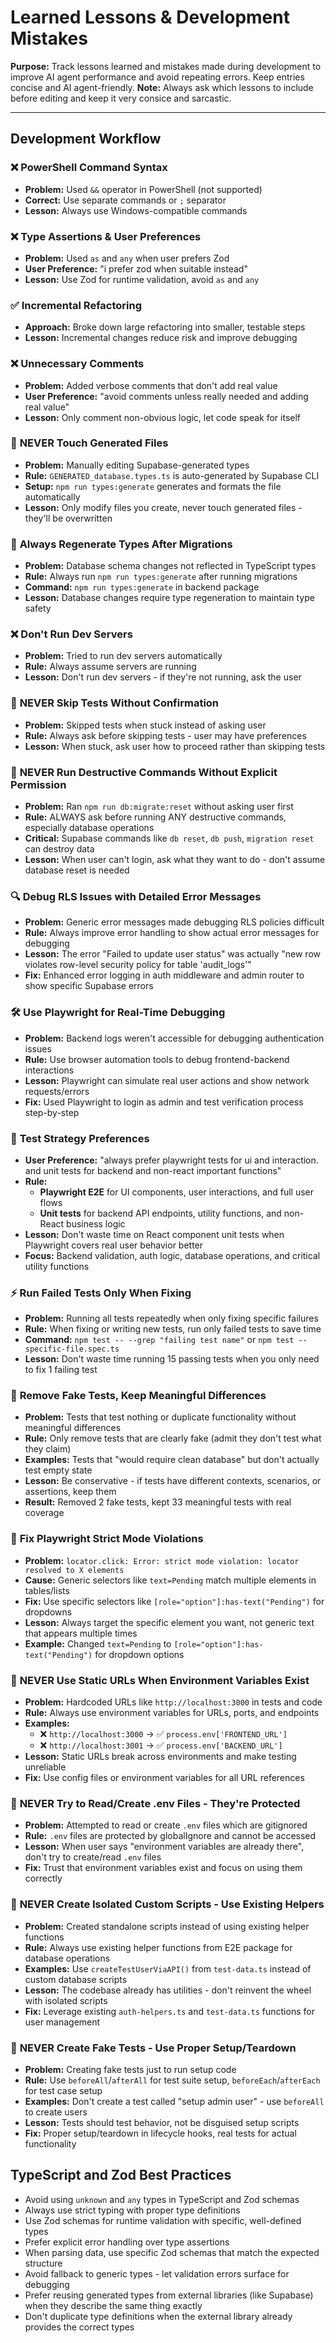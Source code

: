 # Learned Lessons & Development Mistakes

**Purpose:** Track lessons learned and mistakes made during development to improve AI agent performance and avoid repeating errors. Keep entries concise and AI agent-friendly.
**Note:** Always ask which lessons to include before editing and keep it very consice and sarcastic.

---

## Development Workflow

### ❌ **PowerShell Command Syntax**

- **Problem:** Used `&&` operator in PowerShell (not supported)
- **Correct:** Use separate commands or `;` separator
- **Lesson:** Always use Windows-compatible commands

### ❌ **Type Assertions & User Preferences**

- **Problem:** Used `as` and `any` when user prefers Zod
- **User Preference:** "i prefer zod when suitable instead"
- **Lesson:** Use Zod for runtime validation, avoid `as` and `any`

### ✅ **Incremental Refactoring**

- **Approach:** Broke down large refactoring into smaller, testable steps
- **Lesson:** Incremental changes reduce risk and improve debugging

### ❌ **Unnecessary Comments**

- **Problem:** Added verbose comments that don't add real value
- **User Preference:** "avoid comments unless really needed and adding real value"
- **Lesson:** Only comment non-obvious logic, let code speak for itself

### 🚨 **NEVER Touch Generated Files**

- **Problem:** Manually editing Supabase-generated types
- **Rule:** `GENERATED_database.types.ts` is auto-generated by Supabase CLI
- **Setup:** `npm run types:generate` generates and formats the file automatically
- **Lesson:** Only modify files you create, never touch generated files - they'll be overwritten

### 🔄 **Always Regenerate Types After Migrations**

- **Problem:** Database schema changes not reflected in TypeScript types
- **Rule:** Always run `npm run types:generate` after running migrations
- **Command:** `npm run types:generate` in backend package
- **Lesson:** Database changes require type regeneration to maintain type safety

### ❌ **Don't Run Dev Servers**

- **Problem:** Tried to run dev servers automatically
- **Rule:** Always assume servers are running
- **Lesson:** Don't run dev servers - if they're not running, ask the user

### 🚨 **NEVER Skip Tests Without Confirmation**

- **Problem:** Skipped tests when stuck instead of asking user
- **Rule:** Always ask before skipping tests - user may have preferences
- **Lesson:** When stuck, ask user how to proceed rather than skipping tests

### 🚨 **NEVER Run Destructive Commands Without Explicit Permission**

- **Problem:** Ran `npm run db:migrate:reset` without asking user first
- **Rule:** ALWAYS ask before running ANY destructive commands, especially database operations
- **Critical:** Supabase commands like `db reset`, `db push`, `migration reset` can destroy data
- **Lesson:** When user can't login, ask what they want to do - don't assume database reset is needed

### 🔍 **Debug RLS Issues with Detailed Error Messages**

- **Problem:** Generic error messages made debugging RLS policies difficult
- **Rule:** Always improve error handling to show actual error messages for debugging
- **Lesson:** The error "Failed to update user status" was actually "new row violates row-level security policy for table 'audit_logs'"
- **Fix:** Enhanced error logging in auth middleware and admin router to show specific Supabase errors

### 🛠️ **Use Playwright for Real-Time Debugging**

- **Problem:** Backend logs weren't accessible for debugging authentication issues
- **Rule:** Use browser automation tools to debug frontend-backend interactions
- **Lesson:** Playwright can simulate real user actions and show network requests/errors
- **Fix:** Used Playwright to login as admin and test verification process step-by-step

### 🧪 **Test Strategy Preferences**

- **User Preference:** "always prefer playwright tests for ui and interaction. and unit tests for backend and non-react important functions"
- **Rule:**
  - **Playwright E2E** for UI components, user interactions, and full user flows
  - **Unit tests** for backend API endpoints, utility functions, and non-React business logic
- **Lesson:** Don't waste time on React component unit tests when Playwright covers real user behavior better
- **Focus:** Backend validation, auth logic, database operations, and critical utility functions

### ⚡ **Run Failed Tests Only When Fixing**

- **Problem:** Running all tests repeatedly when only fixing specific failures
- **Rule:** When fixing or writing new tests, run only failed tests to save time
- **Command:** `npm test -- --grep "failing test name"` or `npm test -- specific-file.spec.ts`
- **Lesson:** Don't waste time running 15 passing tests when you only need to fix 1 failing test

### 🧹 **Remove Fake Tests, Keep Meaningful Differences**

- **Problem:** Tests that test nothing or duplicate functionality without meaningful differences
- **Rule:** Only remove tests that are clearly fake (admit they don't test what they claim)
- **Examples:** Tests that "would require clean database" but don't actually test empty state
- **Lesson:** Be conservative - if tests have different contexts, scenarios, or assertions, keep them
- **Result:** Removed 2 fake tests, kept 33 meaningful tests with real coverage

### 🎯 **Fix Playwright Strict Mode Violations**

- **Problem:** `locator.click: Error: strict mode violation: locator resolved to X elements`
- **Cause:** Generic selectors like `text=Pending` match multiple elements in tables/lists
- **Fix:** Use specific selectors like `[role="option"]:has-text("Pending")` for dropdowns
- **Lesson:** Always target the specific element you want, not generic text that appears multiple times
- **Example:** Changed `text=Pending` to `[role="option"]:has-text("Pending")` for dropdown options

### 🚨 **NEVER Use Static URLs When Environment Variables Exist**

- **Problem:** Hardcoded URLs like `http://localhost:3000` in tests and code
- **Rule:** Always use environment variables for URLs, ports, and endpoints
- **Examples:**
  - ❌ `http://localhost:3000` → ✅ `process.env['FRONTEND_URL']`
  - ❌ `http://localhost:3001` → ✅ `process.env['BACKEND_URL']`
- **Lesson:** Static URLs break across environments and make testing unreliable
- **Fix:** Use config files or environment variables for all URL references

### 🚨 **NEVER Try to Read/Create .env Files - They're Protected**

- **Problem:** Attempted to read or create `.env` files which are gitignored
- **Rule:** `.env` files are protected by globalIgnore and cannot be accessed
- **Lesson:** When user says "environment variables are already there", don't try to create/read `.env` files
- **Fix:** Trust that environment variables exist and focus on using them correctly

### 🚨 **NEVER Create Isolated Custom Scripts - Use Existing Helpers**

- **Problem:** Created standalone scripts instead of using existing helper functions
- **Rule:** Always use existing helper functions from E2E package for database operations
- **Examples:** Use `createTestUserViaAPI()` from `test-data.ts` instead of custom database scripts
- **Lesson:** The codebase already has utilities - don't reinvent the wheel with isolated scripts
- **Fix:** Leverage existing `auth-helpers.ts` and `test-data.ts` functions for user management

### 🚨 **NEVER Create Fake Tests - Use Proper Setup/Teardown**

- **Problem:** Creating fake tests just to run setup code
- **Rule:** Use `beforeAll`/`afterAll` for test suite setup, `beforeEach`/`afterEach` for test case setup
- **Examples:** Don't create a test called "setup admin user" - use `beforeAll` to create users
- **Lesson:** Tests should test behavior, not be disguised setup scripts
- **Fix:** Proper setup/teardown in lifecycle hooks, real tests for actual functionality

## TypeScript and Zod Best Practices

- Avoid using `unknown` and `any` types in TypeScript and Zod schemas
- Always use strict typing with proper type definitions
- Use Zod schemas for runtime validation with specific, well-defined types
- Prefer explicit error handling over type assertions
- When parsing data, use specific Zod schemas that match the expected structure
- Avoid fallback to generic types - let validation errors surface for debugging
- Prefer reusing generated types from external libraries (like Supabase) when they describe the same thing exactly
- Don't duplicate type definitions when the external library already provides the correct types
